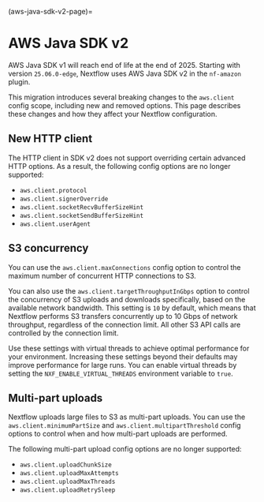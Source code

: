 (aws-java-sdk-v2-page)=

# AWS Java SDK v2

AWS Java SDK v1 will reach end of life at the end of 2025. Starting with version `25.06.0-edge`, Nextflow uses AWS Java SDK v2 in the `nf-amazon` plugin.

This migration introduces several breaking changes to the `aws.client` config scope, including new and removed options. This page describes these changes and how they affect your Nextflow configuration.

## New HTTP client

The HTTP client in SDK v2 does not support overriding certain advanced HTTP options. As a result, the following config options are no longer supported:

- `aws.client.protocol`
- `aws.client.signerOverride`
- `aws.client.socketRecvBufferSizeHint`
- `aws.client.socketSendBufferSizeHint`
- `aws.client.userAgent`

## S3 concurrency

You can use the `aws.client.maxConnections` config option to control the maximum number of concurrent HTTP connections to S3.

You can also use the `aws.client.targetThroughputInGbps` option to control the concurrency of S3 uploads and downloads specifically, based on the available network bandwidth. This setting is `10` by default, which means that Nextflow performs S3 transfers concurrently up to 10 Gbps of network throughput, regardless of the connection limit. All other S3 API calls are controlled by the connection limit.

Use these settings with virtual threads to achieve optimal performance for your environment. Increasing these settings beyond their defaults may improve performance for large runs. You can enable virtual threads by setting the `NXF_ENABLE_VIRTUAL_THREADS` environment variable to `true`.

## Multi-part uploads

Nextflow uploads large files to S3 as multi-part uploads. You can use the `aws.client.minimumPartSize` and `aws.client.multipartThreshold` config options to control when and how multi-part uploads are performed.

The following multi-part upload config options are no longer supported:

- `aws.client.uploadChunkSize`
- `aws.client.uploadMaxAttempts`
- `aws.client.uploadMaxThreads`
- `aws.client.uploadRetrySleep`
